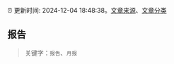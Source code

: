 :alarm_clock: 更新时间: 2024-12-04 18:48:38。[文章来源](/README.md)、[文章分类](/TAGS.md)

## 报告


> 关键字：`报告`、`月报`



